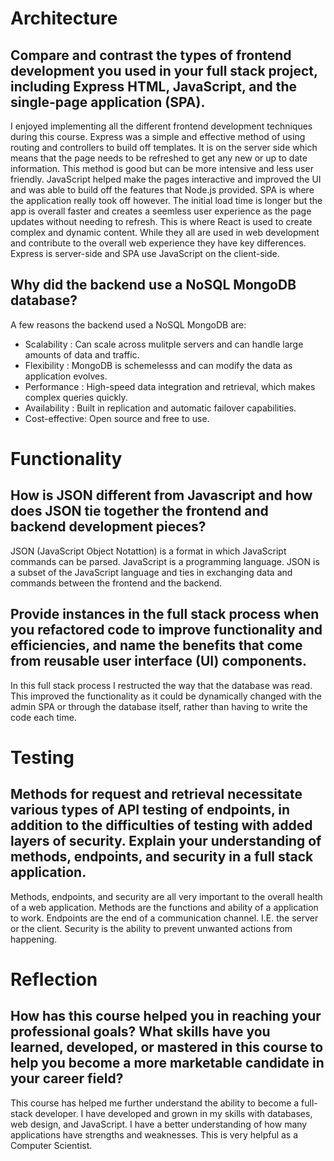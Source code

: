 # Architecture

## Compare and contrast the types of frontend development you used in your full stack project, including Express HTML, JavaScript, and the single-page application (SPA).

I enjoyed implementing all the different frontend development techniques during this course. Express was a simple and effective method of using routing and controllers to build off templates. It is on the server side which means that the page needs to be refreshed to get any new or up to date information. This method is good but can be more intensive and less user friendly.
JavaScript helped make the pages interactive and improved the UI and was able to build off the features that Node.js provided. SPA is where the application really took off however. The initial load time is longer but the 
app is overall faster and creates a seemless user experience as the page updates without needing to refresh. This is where React is used to create complex and dynamic content.
While they all are used in web development and contribute to the overall web experience they have key differences. Express is server-side and SPA use JavaScript on the client-side. 

## Why did the backend use a NoSQL MongoDB database?

A few reasons the backend used a NoSQL MongoDB are: 
* Scalability : Can scale across mulitple servers and can handle large amounts of data and traffic.
* Flexibility : MongoDB is schemelesss and can modify the data as application evolves.
* Performance : High-speed data integration and retrieval, which makes complex queries quickly.
* Availability : Built in replication and automatic failover capabilities.
* Cost-effective: Open source and free to use.

# Functionality

## How is JSON different from Javascript and how does JSON tie together the frontend and backend development pieces?

JSON (JavaScript Object Notattion) is a format in which JavaScript commands can be parsed. JavaScript is a programming language. JSON is a subset of the JavaScript
language and ties in exchanging data and commands between the frontend and the backend.

## Provide instances in the full stack process when you refactored code to improve functionality and efficiencies, and name the benefits that come from reusable user interface (UI) components.

In this full stack process I restructed the way that the database was read. This improved the functionality as it could be dynamically changed with the admin SPA or through the database itself, rather than having to write
the code each time.

# Testing

## Methods for request and retrieval necessitate various types of API testing of endpoints, in addition to the difficulties of testing with added layers of security. Explain your understanding of methods, endpoints, and security in a full stack application.

Methods, endpoints, and security are all very important to the overall health of a web application. Methods are the functions and ability of a application to work. Endpoints 
are the end of a communication channel. I.E. the server or the client. Security is the ability to prevent unwanted actions from happening.

# Reflection

## How has this course helped you in reaching your professional goals? What skills have you learned, developed, or mastered in this course to help you become a more marketable candidate in your career field?

This course has helped me further understand the ability to become a full-stack developer. I have developed and grown in my skills with databases, web design, and JavaScript. I have a better understanding
of how many applications have strengths and weaknesses. This is very helpful as a Computer Scientist. 

